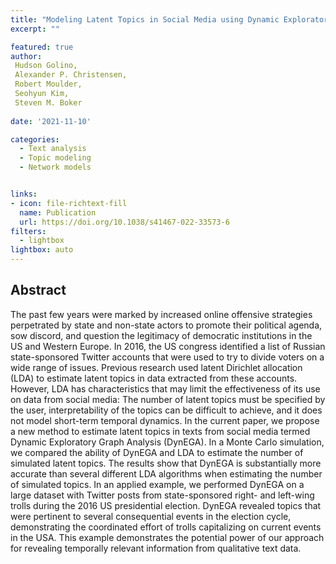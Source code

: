 ```yaml
---
title: "Modeling Latent Topics in Social Media using Dynamic Exploratory Graph Analysis: The Case of the Right-wing and Left-wing Trolls in the 2016 US Elections"
excerpt: ""

featured: true
author: 
 Hudson Golino,
 Alexander P. Christensen,
 Robert Moulder,
 Seohyun Kim,
 Steven M. Boker
 
date: '2021-11-10'

categories:
  - Text analysis
  - Topic modeling
  - Network models


links:
- icon: file-richtext-fill
  name: Publication
  url: https://doi.org/10.1038/s41467-022-33573-6
filters:
  - lightbox
lightbox: auto 
---
```


## Abstract

The past few years were marked by increased online offensive strategies perpetrated by state and non-state actors to promote their political agenda, sow discord, and question the legitimacy of democratic institutions in the US and Western Europe. In 2016, the US congress identified a list of Russian state-sponsored Twitter accounts that were used to try to divide voters on a wide range of issues. Previous research used latent Dirichlet allocation (LDA) to estimate latent topics in data extracted from these accounts. However, LDA has characteristics that may limit the effectiveness of its use on data from social media: The number of latent topics must be specified by the user, interpretability of the topics can be difficult to achieve, and it does not model short-term temporal dynamics. In the current paper, we propose a new method to estimate latent topics in texts from social media termed Dynamic Exploratory Graph Analysis (DynEGA). In a Monte Carlo simulation, we compared the ability of DynEGA and LDA to estimate the number of simulated latent topics. The results show that DynEGA is substantially more accurate than several different LDA algorithms when estimating the number of simulated topics. In an applied example, we performed DynEGA on a large dataset with Twitter posts from state-sponsored right- and left-wing trolls during the 2016 US presidential election. DynEGA revealed topics that were pertinent to several consequential events in the election cycle, demonstrating the coordinated effort of trolls capitalizing on current events in the USA. This example demonstrates the potential power of our approach for revealing temporally relevant information from qualitative text data.
